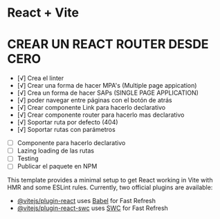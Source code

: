 # React + Vite

# CREAR UN REACT ROUTER DESDE CERO

- [√] Crea el linter 
- [√] Crear una forma de hacer MPA's (Multiple page appication)
- [√] Crea un forma de hacer SAPs (SINGLE PAGE APPLICATION)
- [√] poder navegar entre páginas con el botón de atrás
- [√] Crear componente Link para hacerlo declarativo
- [√] Crear componente router para hacerlo mas declarativo
- [√] Soportar ruta por defecto (404)
- [√] Soportar rutas con parámetros
- [ ] Componente <Route /> para hacerlo declarativo
- [ ] Lazing loading de las rutas
- [ ] Testing
- [ ] Publicar el paquete en NPM

This template provides a minimal setup to get React working in Vite with HMR and some ESLint rules.
Currently, two official plugins are available:
- [@vitejs/plugin-react](https://github.com/vitejs/vite-plugin-react/blob/main/packages/plugin-react/README.md) uses [Babel](https://babeljs.io/) for Fast Refresh
- [@vitejs/plugin-react-swc](https://github.com/vitejs/vite-plugin-react-swc) uses [SWC](https://swc.rs/) for Fast Refresh

